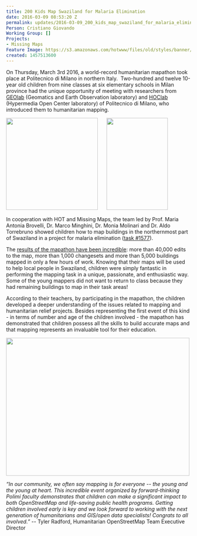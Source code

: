 ```yaml
---
title: 200 Kids Map Swaziland for Malaria Elimination
date: 2016-03-09 08:53:20 Z
permalink: updates/2016-03-09_200_kids_map_swaziland_for_malaria_elimination
Person: Cristiano Giovando
Working Group: []
Projects:
- Missing Maps
Feature Image: https://s3.amazonaws.com/hotwww/files/old/styles/banner/public/int7.jpg
created: 1457513600
---
```


<p>On Thursday, March 3rd 2016, a world-record humanitarian&nbsp;mapathon took place at Politecnico di Milano in northern Italy. &nbsp;Two-hundred and twelve 10-year old children from nine classes at six elementary schools in Milan province had the unique opportunity of meeting with researchers from <a href="http://geolab.como.polimi.it/" target="_blank">GEOlab</a> (Geomatics and Earth Observation laboratory) and <a href="http://hoc.elet.polimi.it/hoc/" target="_blank">HOClab</a> (Hypermedia Open Center laboratory) of Politecnico di Milano, who introduced them to humanitarian mapping.</p><p><img class="image-medium" src="https://s3.amazonaws.com/hotwww/files/old/styles/medium/public/IMG_3068c.jpg?itok=hAqHgRUv" alt="" style="width:250px;height:250px">&nbsp; &nbsp; &nbsp;&nbsp;<img class="image-medium" src="https://s3.amazonaws.com/hotwww/files/old/styles/medium/public/IMG_3178b.jpg?itok=1IPmynVd" alt="" style="width:167px;height:250px"></p><p>In cooperation with HOT and Missing Maps, the team led by Prof. Maria Antonia Brovelli, Dr. Marco Minghini, Dr. Monia Molinari and Dr. Aldo Torrebruno showed children how to map buildings in the northernmost part of Swaziland in a project for malaria elimination (<a href="http://tasks.hotosm.org/project/1577" target="_blank">task #1577</a>).</p><p>The <a href="http://resultmaps.neis-one.org/osm-changesets?comment=geolabkids#8/-25.359/32.613" target="_blank">results of the mapathon have been incredible</a>: more than 40,000 edits to the map, more than 1,000 changesets and more than 5,000 buildings mapped in only a few hours of work. Knowing that their maps will be used to help local people in Swaziland, children were simply fantastic in performing the mapping task in a unique, passionate, and enthusiastic way. Some of the young mappers did not want to return to class because they had remaining buildings to map in their task areas!</p><p>According to their teachers, by participating in the mapathon, the children developed a deeper understanding of the issues related to mapping and humanitarian relief projects. Besides representing the first event of this kind - in terms of number and age of the children involved - the mapathon has demonstrated that children possess all the skills to build accurate maps and that mapping represents an invaluable tool for their education.</p><p><img src="https://s3.amazonaws.com/hotwww/files/old/int7_500.jpg" alt="" style="width:500px;height:375px"></p><p><em>“In our community, we often say mapping is for everyone -- the young and the young at heart. This incredible event organized by forward-thinking Polimi faculty demonstrates that children can make a significant impact to both OpenStreetMap and life-saving public health programs. Getting children involved early is key and we look forward to working with the next generation of humanitarians and GIS/open data specialists! Congrats to all involved.”</em> -- Tyler Radford, Humanitarian OpenStreetMap Team Executive Director</p>
